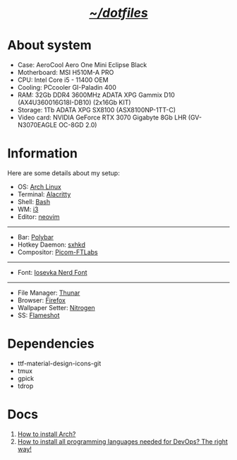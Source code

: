 <h1 align="center"><i><u>~/dotfiles</u></i></h1>

# About system

- Case: AeroCool Aero One Mini Eclipse Black
- Motherboard: MSI H510M-A PRO
- CPU: Intel Core i5 - 11400 OEM
- Cooling: PCcooler GI-Paladin 400
- RAM: 32Gb DDR4 3600MHz ADATA XPG Gammix D10 (AX4U360016G18I-DB10) (2x16Gb KIT)
- Storage: 1Tb ADATA XPG SX8100 (ASX8100NP-1TT-C)
- Video card: NVIDIA GeForce RTX 3070 Gigabyte 8Gb LHR (GV-N3070EAGLE OC-8GD 2.0)

# Information

Here are some details about my setup:

- OS: [Arch Linux](https://archlinux.org/)
- Terminal: [Alacritty](https://github.com/alacritty/alacritty)
- Shell: [Bash](http://git.savannah.gnu.org/cgit/bash.git/)
- WM: [i3](https://i3wm.org/)
- Editor: [neovim](https://neovim.io/)
---
- Bar: [Polybar](https://github.com/polybar/polybar)
- Hotkey Daemon: [sxhkd](https://github.com/baskerville/sxhkd)
- Compositor: [Picom-FTLabs](https://github.com/FT-Labs/picom)
---
- Font: [Iosevka Nerd Font](https://www.nerdfonts.com)
---
- File Manager: [Thunar](https://docs.xfce.org/xfce/thunar/start)
- Browser: [Firefox](https://www.mozilla.org/ru/firefox/)
- Wallpaper Setter: [Nitrogen](https://github.com/l3ib/nitrogen)
- SS: [Flameshot](https://github.com/flameshot-org/flameshot)

# Dependencies

- ttf-material-design-icons-git
- tmux
- gpick
- tdrop

# Docs

1. [How to install Arch?](./docs/arch.md)
2. [How to install all programming languages needed for DevOps? The right way!](docs/pl.md)
